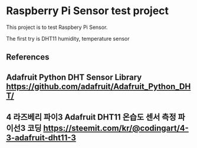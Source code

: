 Raspberry Pi Sensor test project
================================

 This project is to test Raspbery Pi Sensor.

 The first try is DHT11 humidity, temperature sensor

References
----------

## Adafruit Python DHT Sensor Library https://github.com/adafruit/Adafruit_Python_DHT/

## 4 라즈베리 파이3 Adafruit DHT11 온습도 센서 측정 파이선3 코딩 https://steemit.com/kr/@codingart/4-3-adafruit-dht11-3



